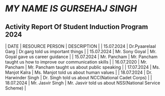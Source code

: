 # *MY NAME IS GURSEHAJ SINGH*
## Activity Report Of Student Induction Program 2024

| DATE | RESOURCE PERSON | DESCRIPTION |
| 15.07.2024 | Dr.Pyaarelaal Garg | Dr.garg told us important things |
| 15.07.2024 | Mr. Sony Goyal | Mr. Goyal gave us career guidance |
| 15.07.2024 | Mr. Pancham | Mr. Pancham taught us how to improve our communication skills | 
| 16.07.2020 | Mr. Pancham | Mr. Pancham taught us about public speaking |
| 17.07.2024 | Ms. Manjot Kalra | Ms. Manjot told us about  human values |
| 18.07.2024 | Dr. Harwinder Singh | Dr. Singh told us about NCC(National Cadet Corps) |
| 18.07.2024 | Mr. Jasvir Singh | Mr. Jasvir told us about NSS(National Service Scheme) |
